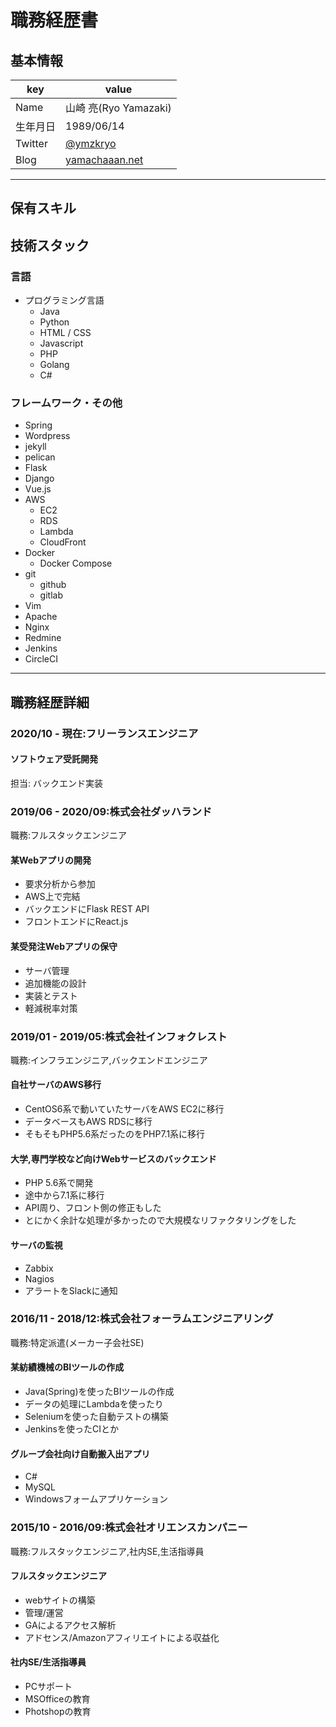 # 職務経歴書

## 基本情報

|key|value|
|---|-----|
|Name|山崎 亮(Ryo Yamazaki)|
|生年月日|1989/06/14|
|Twitter|[@ymzkryo](https://twitter.com/ymzkryo)|
|Blog|[yamachaaan.net](https://yamachaaan.net)|

---

## 保有スキル


## 技術スタック

### 言語

- プログラミング言語
    - Java
    - Python
    - HTML / CSS
    - Javascript
    - PHP
    - Golang
    - C#

### フレームワーク・その他

- Spring
- Wordpress
- jekyll
- pelican
- Flask
- Django
- Vue.js
- AWS
    - EC2
    - RDS
    - Lambda
    - CloudFront
- Docker
    - Docker Compose
- git
    - github
    - gitlab
- Vim
- Apache
- Nginx
- Redmine
- Jenkins
- CircleCI



---

## 職務経歴詳細

### 2020/10 - 現在:フリーランスエンジニア

#### ソフトウェア受託開発

担当: バックエンド実装



### 2019/06 - 2020/09:株式会社ダッハランド

職務:フルスタックエンジニア

#### 某Webアプリの開発

- 要求分析から参加
- AWS上で完結
- バックエンドにFlask REST API
- フロントエンドにReact.js

#### 某受発注Webアプリの保守

- サーバ管理
- 追加機能の設計
- 実装とテスト
- 軽減税率対策

### 2019/01 - 2019/05:株式会社インフォクレスト

職務:インフラエンジニア,バックエンドエンジニア

#### 自社サーバのAWS移行

- CentOS6系で動いていたサーバをAWS EC2に移行
- データベースもAWS RDSに移行
- そもそもPHP5.6系だったのをPHP7.1系に移行

#### 大学,専門学校など向けWebサービスのバックエンド

- PHP 5.6系で開発
- 途中から7.1系に移行
- API周り、フロント側の修正もした
- とにかく余計な処理が多かったので大規模なリファクタリングをした

#### サーバの監視

- Zabbix
- Nagios
- アラートをSlackに通知

### 2016/11 - 2018/12:株式会社フォーラムエンジニアリング

職務:特定派遣(メーカー子会社SE)

#### 某紡績機械のBIツールの作成

- Java(Spring)を使ったBIツールの作成
- データの処理にLambdaを使ったり
- Seleniumを使った自動テストの構築
- Jenkinsを使ったCIとか


#### グループ会社向け自動搬入出アプリ

- C#
- MySQL
- Windowsフォームアプリケーション

### 2015/10 - 2016/09:株式会社オリエンスカンパニー

職務:フルスタックエンジニア,社内SE,生活指導員

#### フルスタックエンジニア

- webサイトの構築
- 管理/運営
- GAによるアクセス解析
- アドセンス/Amazonアフィリエイトによる収益化

#### 社内SE/生活指導員

- PCサポート
- MSOfficeの教育
- Photshopの教育

